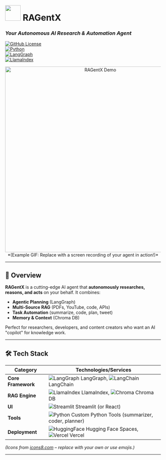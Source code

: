 # <img src="https://img.icons8.com/3d-fluency/94/robot.png" width="50"/> RAGentX  
### *Your Autonomous AI Research & Automation Agent*  

[![GitHub License](https://img.shields.io/badge/license-MIT-blue.svg)](https://github.com/yourusername/RAGentX/blob/main/LICENSE)  
[![Python](https://img.shields.io/badge/Python-3.10%2B-blue?logo=python&logoColor=white)](https://www.python.org/)  
[![LangGraph](https://img.shields.io/badge/Built%20with-LangGraph-FF6F00?logo=langchain&logoColor=white)](https://langchain.com/)  
[![LlamaIndex](https://img.shields.io/badge/RAG-LlamaIndex-FF6F00?logo=llama&logoColor=white)](https://llamaindex.ai/)  

<p align="center">
  <img src="https://media.giphy.com/media/v1.Y2lkPTc5MGI3NjExcW5qY2x4dWJ5d3l1ZzF6Z2R4Y2R5Z2Z6Z2Z6Z2Z6Z2Z6Z2Z6Zw.GIF" alt="RAGentX Demo" width="600"/>  
  *(Example GIF: Replace with a screen recording of your agent in action!)*  
</p>

---

## 🌟 **Overview**  
**RAGentX** is a cutting-edge AI agent that **autonomously researches, reasons, and acts** on your behalf. It combines:  
- **Agentic Planning** (LangGraph)  
- **Multi-Source RAG** (PDFs, YouTube, code, APIs)  
- **Task Automation** (summarize, code, plan, tweet)  
- **Memory & Context** (Chroma DB)  

Perfect for researchers, developers, and content creators who want an AI "copilot" for knowledge work.  

---

## 🛠 **Tech Stack**  
| Category          | Technologies/Services                                                                 |
|-------------------|---------------------------------------------------------------------------------------|
| **Core Framework**| ![LangGraph](https://img.icons8.com/color/48/link.png) LangGraph, ![LangChain](https://img.icons8.com/color/48/link.png) LangChain |
| **RAG Engine**    | ![LlamaIndex](https://img.icons8.com/color/48/llama.png) LlamaIndex, ![Chroma](https://img.icons8.com/color/48/database.png) Chroma DB |
| **UI**           | ![Streamlit](https://img.icons8.com/color/48/streamlit.png) Streamlit (or React)       |
| **Tools**        | ![Python](https://img.icons8.com/color/48/python.png) Custom Python Tools (summarizer, coder, planner) |
| **Deployment**   | ![HuggingFace](https://img.icons8.com/color/48/hugging-face.png) Hugging Face Spaces, ![Vercel](https://img.icons8.com/color/48/vercel.png) Vercel |

*(Icons from [icons8.com](https://icons8.com) – replace with your own or use emojis.)*  

---

